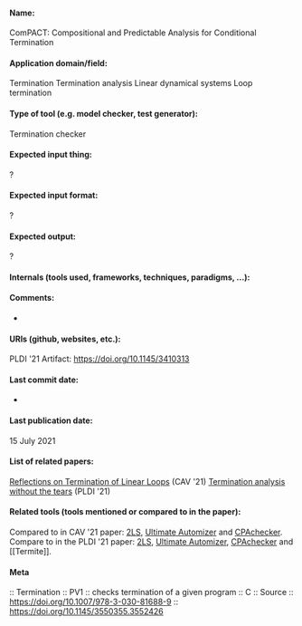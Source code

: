 #### Name:
ComPACT: Compositional and Predictable Analysis for Conditional Termination

#### Application domain/field:
Termination
Termination analysis
Linear dynamical systems
Loop termination

#### Type of tool (e.g. model checker, test generator):
Termination checker

#### Expected input thing:
?

#### Expected input format:
?

#### Expected output:
?

#### Internals (tools used, frameworks, techniques, paradigms, ...):

#### Comments:
-

#### URIs (github, websites, etc.):
PLDI '21 Artifact: https://doi.org/10.1145/3410313

#### Last commit date:
-

#### Last publication date:
15 July 2021

#### List of related papers:
[Reflections on Termination of Linear Loops](https://doi.org/10.1007/978-3-030-81688-9_3) (CAV '21)
[Termination analysis without the tears](https://doi.org/10.1145/3453483.3454110) (PLDI '21)

#### Related tools (tools mentioned or compared to in the paper):
Compared to in CAV '21 paper: [2LS](2LS.md), [Ultimate Automizer](Ultimate%20Automizer.md) and [CPAchecker](Checkers/CPAchecker.md).
Compare to in the PLDI '21 paper: [2LS](2LS.md), [Ultimate Automizer](Ultimate%20Automizer.md), [CPAchecker](Checkers/CPAchecker.md) and [[Termite]].

#### Meta
:: Termination
:: PV1 :: checks termination of a given program
:: C
:: Source :: https://doi.org/10.1007/978-3-030-81688-9 :: https://doi.org/10.1145/3550355.3552426
